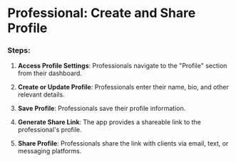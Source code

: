 # Professional: Create and Share Profile

### Steps:

1. **Access Profile Settings**: Professionals navigate to the "Profile" section from their dashboard.

2. **Create or Update Profile**: Professionals enter their name, bio, and other relevant details.

3. **Save Profile**: Professionals save their profile information.

4. **Generate Share Link**: The app provides a shareable link to the professional's profile.

5. **Share Profile**: Professionals share the link with clients via email, text, or messaging platforms.